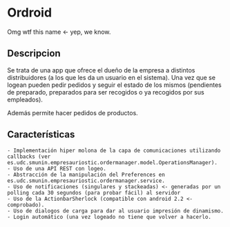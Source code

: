 Ordroid
================

Omg wtf this name <- yep, we know.

Descripcion
--------------
Se trata de una app que ofrece el dueño de la empresa a distintos distribuidores (a los que les da un usuario en el sistema). Una vez que se logean pueden pedir pedidos y seguir el estado de los mismos (pendientes de preparado, preparados para ser recogidos o ya recogidos por sus empleados).

Además permite hacer pedidos de productos.


Características
---------------
	- Implementación hiper molona de la capa de comunicaciones utilizando callbacks (ver es.udc.smunin.empresauriostic.ordermanager.model.OperationsManager).
	- Uso de una API REST con logeo.
	- Abstracción de la manipulación del Preferences en es.udc.smunin.empresauriostic.ordermanager.service.
	- Uso de notificaciones (singulares y stackeadas) <- generadas por un polling cada 30 segundos (para probar fácil) al servidor
	- Uso de la ActionbarSherlock (compatible con android 2.2 <- comprobado).
	- Uso de dialogos de carga para dar al usuario impresión de dinamismo.
	- Login automático (una vez logeado no tiene que volver a hacerlo.

